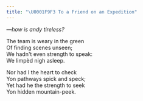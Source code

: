 ```yaml
---
title: "\U0001F9F3 To a Friend on an Expedition"
---
```


*—how is andy tireless?*

The team is weary in the green<br>
Of finding scenes unseen;<br>
We hadn't even strength to speak:<br>
We limpèd nigh asleep.<br>

Nor had I the heart to check<br>
Yon pathways spick and speck;<br>
Yet had he the strength to seek<br>
Yon hidden mountain-peek.
